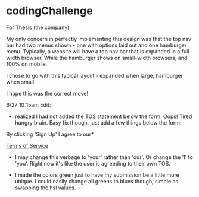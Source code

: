 # codingChallenge
For Thesis (the company)

My only concern in perfectly implementing this design was that the top nav bar had two menus shown - 
one with options laid out and one hamburger menu. Typically, a website will have a top nav bar that is 
expanded in a full-width browser. While the hamburger shows on small-width browsers, and 100% on mobile. 

I chose to go with this typical layout - expanded when large, hamburger when small. 

I hope this was the correct move!

6/27 10:15am Edit: 

- realized I had not added the TOS statement below the form. Oops! Tired hungry brain. Easy fix though,
just add a few things below the form: 

<p> By clicking 'Sign Up' I agree to our* </p> <a href='#'> Terms of Service <a>
  
  * I may change this verbage to 'your' rather than 'our'. Or change the 'I' to 'you'. Right now it's like the user
  is agreeding to their own TOS. 
  
- I made the colors green just to have my submission be a little more unique. I could easily change all greens
to blues though, simple as swapping the hsl values. 

